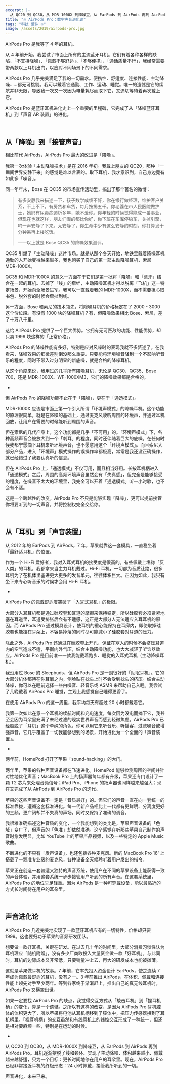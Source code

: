 ```yaml
---
excerpt: |-
  从 QC20 到 QC30，从 MDR-1000X 到降噪豆，从 EarPods 到 AirPods 再到 AirPods Pro。耳机逐渐摆脱了线和颈环、实现了主动降噪、体积越来越小、佩戴越来越舒适，只为一个目标：更长时间地停在用户的耳朵里。现在，AirPods Pro 已经非常接近耳机的终极形态：24 小时佩戴，接管我所听到的一切。
title: "🔥 AirPods Pro：数字声音进化论"
tags: "科技 硬件 🔥"
image: /assets/2019/airpods-pro.jpg
---
```


AirPods Pro 是我等了 4 年的耳机。

从 4 年前开始，我尝试了市面上所有的主流蓝牙耳机。它们有着各种各样的缺陷，「不支持降噪」、「佩戴不够舒适」、「不够便携」、「通话质量不行」，我经常需要带两款以上耳机出门，以应对不同场景下的不同需求。

AirPods Pro 几乎完美满足了我的一切需求。便携性、舒适度、连接性能、主动降噪……都无可挑剔。我可以戴着它通勤、工作、运动、睡觉。唯一的遗憾是它的续航并非无限，导致我一次又一次因为电量耗尽而取下它，又迫切等待着再次戴上它。

AirPods Pro 是蓝牙耳机进化史上一个重要的里程碑，它完成了从「降噪蓝牙耳机」到「声音 AR 装置」的进化。

<br>

## 从「降噪」到「接管声音」

相比前代 AirPods，AirPods Pro 最大的改进是「降噪」。

我第一次体验「主动降噪技术」是在 2016 年初。我戴上朋友的 QC20，那种「一瞬间世界安静下来」的感觉是难以言表的。取下耳机，我才意识到，自己身边竟有如此多「噪音」。

同一年年末，Bose 在 QC35 的市场宣传活动里，搞出了那个著名的微博：

> 有多安静我来描述一下，孩子数学成绩不好，你在银行做经理，维护客户关系，不上不下，有房贷和车贷，每月按揭五千。你老婆在市人民医院做护士，她妈有尿毒症透析多年，她不爱你。你年轻的时候觉得能成一番事业，但现在也就这样，朋友们混的都比你好，你下班在车库停稳车，关掉引擎，呜一声安静了下来。太安静了，你生命中少有这么安静的时刻，你打算发十分钟呆再上楼吃饭。 
> 
> ——以上就是 Bose QC35 的降噪效果测评。

QC35 引爆了「主动降噪」这片市场。就是从那个冬天开始，地铁里戴着降噪耳机通勤的人开始变得越来越多，我也购买了自己的第一部主动降噪耳机，索尼 MDR-1000X。

QC35 和 MDR-1000X 的意义一方面在于它们是第一批将「降噪」和「蓝牙」结合在一起的耳机。去掉了「线」的牵绊，主动降噪耳机才得以脱离「飞机」这一特定场景，开始向全场景进军。我可以一直戴着我的 MDR-1000X，而不需要担心取书包、脱外套的时候会牵扯到线。

另一方面，Bose 和索尼的技术领先，将降噪耳机的价格标定在了 2000 - 3000 这个价位段。有没有 1000 块的降噪耳机？有，但降噪效果相比 Bose、索尼，差了十万八千里。

这给 AirPods Pro 提供了一个巨大优势。它拥有无可匹敌的功能、性能优势，却只卖 1999 块这样的「正常价格」。

AirPods Pro 的降噪性能有多好，特别是应对风噪时的表现我就不多赘述了。在我看来，降噪效果的细微差别倒没那么重要。只要能将环境噪音降到一个不影响听音乐的程度，同时不带入过分明显的新底噪，就是合格的降噪耳机。

从这个角度来说，我用过的几乎所有降噪耳机，无论是 QC30、QC35、Bose 700，还是 MDR-1000X、WF-1000XM3，它们的降噪效果都是合格的。

-

但 AirPods Pro 的降噪功能不止在于「降噪」，更在于「通透模式」。

MDR-1000X 应该是市面上第一个引入所谓「环境声模式」的降噪耳机。这个功能的原理很简单，就是在降噪的基础上，通过麦克风收听周围的环境声，并通过耳机回放，让用户在需要的时候能听到周围的声音。

但在索尼的几代产品上，这个功能都是几乎「不可用」的。「环境声模式」下，各种高频声音会被放大到一个「刺耳」的程度，同时还伴随着巨大的底噪。在任何时候我都宁愿摘下耳机来听环境声音，也不愿意用这个「环境声模式」。而且索尼大部分产品，进入「环境声」模式操作的误操作率都极高，常常是我还没正确操作，就已经错过了我要认真听的信息。

但在 AirPods Pro 上，「通透模式」不仅可用，而且相当好用。长按耳机柄进入「通透模式」之后，周围的高频环境声音虽然会有「失真感」，但完全是能够接受的程度，在噪音不太大的环境里，我完全可以开着「通透模式」听一小时歌，也不会有不适。

这是一个跨越性的改变。AirPods Pro 不只是能够实现「降噪」，更可以提前接管你将要听到的一切声音，并将控制权完全交给你。

<br>

## 从「耳机」到「声音装置」

从 2012 年的 EarPods 到 AirPods，7 年，苹果就靠这一套模具，一直稳坐着「最舒适耳机」的位置。

作为一个 Hi-Fi 爱好者，我对入耳式耳机的接受度是很高的。有些佩戴上堪称「反人类」的耳机，我都拿来当主力耳机戴过。Hi-Fi 耳机，一切都为音质让路，很多耳机为了在机体里塞进更大更多的发音单元，往往体积巨大。正因为如此，我只有坐下来专心听音乐的时候才会用 Hi-Fi 耳机。

-

AirPods Pro 的佩戴舒适度突破了「入耳式耳机」的极限。

大部分入耳耳机都是通过硅胶套和耳道的摩擦来保持稳定，所以硅胶套必须紧紧地塞在耳道里，耳道受挤胀后会有不适感，这正是大部分人无法适应入耳耳机的原因。而 AirPods Pro 通过模具设计，使耳机的重心能保持在耳廓内，即使取掉硅胶套也能挂在耳朵上，不容易掉落的同时尽可能减小了硅胶套对耳道的压力。

除此之外，AirPods Pro 还通过在硅胶套上开孔，保证在塞入的时候不会挤压耳道内的空气造成不适，平衡内外气压，结合主动降噪功能，也大大减轻了听诊器效应。AirPods Pro 是目前唯一一款我能戴着跑步、睡觉的入耳式耳机（主动降噪耳机）。

我没用过 Bose 的 Sleepbuds，但 AirPods Pro 是一副很好的「助眠耳机」。它的大部分机体都待在你耳廓之内，侧脸贴在枕头上时不会受到枕头的挤压。结合主动降噪，你可以在睡前选择一些白噪音、轻音乐或 ASMR 来帮助自己入睡。我尝试了几晚戴着 AirPods Pro 睡觉，主观上我感觉自己睡得更香了。

在使用 AirPods Pro 的这一周里，我平均每天有超过 20 小时都戴着它。

我第一次如此在意一个耳机的续航时间和充电速度，每次因为没电而摘下它，我甚至会因为耳朵里充满了未经过滤的现实世界声音而感到轻微焦虑。AirPods Pro 已经超脱了「耳机」这个单纯的角色，你可以用它来听音乐、听播客，过滤噪音或增强声音，它几乎覆盖了一切我能够想到的场景，开始进化为一个全面的「声音装置」。

-

两年前，HomePod 打开了苹果「sound-hacking」的大门。

两年里，苹果的各种声音设备都在飞速进化。HomePod 能够检测周围的空间并针对性地优化声音；MacBook Pro 上的扬声器每年都有升级，苹果还专门设计了一颗 T2 芯片来处理音频信号；iPad Pro、iPhone 的扬声器也同样越来越强大；现在又完成了从 AirPods 到 AirPods Pro 的迭代。

苹果的这些声音设备不一定是「音质最好」的。但它们的声音一直在向一套统一的标准靠拢，遵循这套标准进化。每一代新产品相比上一代都有更鲜明、分离度更好的三频，更广阔却并不失真的声场，同时又保持了准确的调音。

我很难准确描述这种音质的变化，一个我能想到的类比是，苹果声音设备的「色域」变广了，但声音的「色准」却依然准确。这个感觉在听那些苹果自己制作的声音时愈发明显，比如 YouTube 上的苹果产品视频，以及一些特定的 Apple Music 歌曲。

不断进化的不只有「发声设备」，也还包括各种麦克风。新的 MacBook Pro 16‘ 上搭载了一颗准专业级的麦克风，各种设备全天候聆听着用户发出的指令。

苹果正在创造一套普适又独特的声音系统，使用户在不同的苹果设备上能获得一致的声音体验，并用这套系统一步步接管用户听到的所有声音。在这套系统里，AirPods Pro 的地位举足轻重。因为 AirPods 是一种可穿戴设备，能以最贴近的方式长时间待在用户的耳朵里。

<br>

## 声音进化论
AirPods Pro 几近完美地实现了一款蓝牙耳机应有的一切特性，价格却只要 1999。这也要归功于苹果的音频研发团队。

想要做一款好耳机，关键在研发。在过去几十年的时间里，大部分消费习惯性认为耳机理应「随机附赠」，没有多少厂商敢投入大量资金做一款「好耳机」。与此同时，耳机的边际成本又非常低，只要销量冲上去，再大的研发成本也能被摊薄。

这就是苹果做耳机的故事。7 年前，它率先投入资金设计 EarPods，使之连续 7 年成为佩戴最舒适的耳机，没有之一。3 年前推出 AirPods，在体积、佩戴和连接性能上领先对手至少两年。等到各家终于渐渐赶上，推出自己的真无线耳机时，AirPods Pro 又横空出世。

如果一定要找 AirPods Pro 的缺点，我觉得交互方式从「敲击耳机」到「捏耳机柄」的变化，算是一个遗憾。之所以有这样的改变，是因为 AirPods Pro 耳机腔体的体积更大了，所以苹果将电池从耳机柄移到了腔体中，把压力传感器换到了耳机柄里。「捏耳机柄」的交互虽然和有线耳机上的线控交互形成了一种统一，但还是相对要麻烦一些，特别是在运动的时候。

-

从 QC20 到 QC30，从 MDR-1000X 到降噪豆，从 EarPods 到 AirPods 再到 AirPods Pro。耳机逐渐摆脱了线和颈环、实现了主动降噪、体积越来越小、佩戴越来越舒适，只为一个目标：更长时间地停在用户的耳朵里。现在，AirPods Pro 已经非常接近耳机的终极形态：24 小时佩戴，接管我所听到的一切。

声音进化，未来已来。
